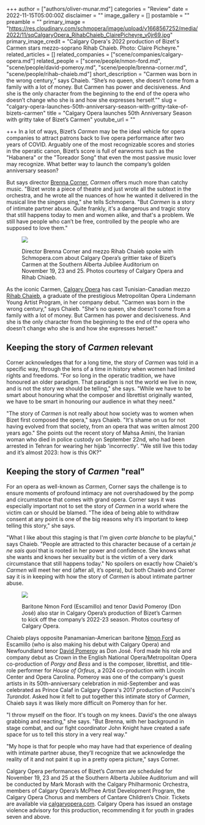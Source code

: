 +++
author = ["authors/oliver-munar.md"]
categories = "Review"
date = 2022-11-15T05:00:00Z
disclaimer = ""
image_gallery = []
postamble = ""
preamble = ""
primary_image = "https://res.cloudinary.com/schmopera/image/upload/v1668567252/media/2022/11/sqCalgaryOpera_RihabChaieb_ClairePicheyre_v0jr69.jpg"
primary_image_credit = "Calgary Opera's 2022 production of Bizet's Carmen stars mezzo-soprano Rihab Chaieb. Photo: Claire Picheyre."
related_articles = []
related_companies = ["scene/companies/calgary-opera.md"]
related_people = ["scene/people/nmon-ford.md", "scene/people/david-pomeroy.md", "scene/people/brenna-corner.md", "scene/people/rihab-chaieb.md"]
short_description = "Carmen was born in the wrong century,” says Chaieb. “She’s no queen, she doesn’t come from a family with a lot of money. But Carmen has power and decisiveness. And she is the only character from the beginning to the end of the opera who doesn’t change who she is and how she expresses herself.”"
slug = "calgary-opera-launches-50th-anniversary-season-with-gritty-take-of-bizets-carmen"
title = "Calgary Opera launches 50th Anniversary Season with gritty take of Bizet’s Carmen"
youtube_url = ""

+++
In a lot of ways, Bizet’s _Carmen_ may be the ideal vehicle for opera companies to attract patrons back to live opera performance after two years of COVID. Arguably one of the most recognizable scores and stories in the operatic canon, Bizet’s score is full of earworms such as the "Habanera" or the "Toreador Song" that even the most passive music lover may recognize. What better way to launch the company’s golden anniversary season?

But says director [Brenna Corner](/scene/people/brenna-corner/), _Carmen_ offers much more than catchy music. "Bizet wrote a piece of theatre and just wrote all the subtext in the orchestra, and he wrote all the nuances of how he wanted it delivered in the musical line the singers sing," she tells Schmopera. "But _Carmen_ is a story of intimate partner abuse. Quite frankly, it's a dangerous and tragic story that still happens today to men and women alike, and that's a problem. We still have people who can’t be free, controlled by the people who are supposed to love them."

<figure data-type="image">

![](https://res.cloudinary.com/schmopera/image/upload/v1668567008/media/2022/11/CalgaryOpera_ChaiebCorner_lllhs1.jpg)

<figcaption>Director Brenna Corner and mezzo Rihab Chaieb spoke with Schmopera.com about Calgary Opera’s grittier take of Bizet’s Carmen at the Southern Alberta Jubilee Auditorium on November 19, 23 and 25. Photos courtesy of Calgary Opera and Rihab Chiaeb.</figcaption>  
</figure>

As the iconic Carmen, [Calgary Opera](/scene/companies/calgary-opera/) has cast Tunisian-Canadian mezzo [Rihab Chaieb](/scene/people/rihab-chaieb/), a graduate of the prestigious Metropolitan Opera Lindemann Young Artist Program, in her company debut. "Carmen was born in the wrong century," says Chaieb. "She's no queen, she doesn't come from a family with a lot of money. But Carmen has power and decisiveness. And she is the only character from the beginning to the end of the opera who doesn't change who she is and how she expresses herself."

## Keeping the story of _Carmen_ relevant

Corner acknowledges that for a long time, the story of _Carmen_ was told in a specific way, through the lens of a time in history when women had limited rights and freedoms. "For so long in the operatic tradition, we have honoured an older paradigm. That paradigm is not the world we live in now, and is not the story we should be telling," she says. "While we have to be smart about honouring what the composer and librettist originally wanted, we have to be smart in honouring our audience in what they need."

"The story of _Carmen_ is not really about how society was to women when Bizet first composed the opera," says Chaieb. "It's shame on us for not having evolved from that society, from an opera that was written almost 200 years ago." She points out the recent story of Mahsa Amini, the Iranian woman who died in police custody on September 22nd, who had been arrested in Tehran for wearing her hijab 'incorrectly'. "We still live this today and it’s almost 2023: how is this OK?"

## Keeping the story of _Carmen_ "real"

For an opera as well-known as _Carmen_, Corner says the challenge is to ensure moments of profound intimacy are not overshadowed by the pomp and circumstance that comes with grand opera. Corner says it was especially important not to set the story of _Carmen_ in a world where the victim can or should be blamed. "The idea of being able to withdraw consent at any point is one of the big reasons why it’s important to keep telling this story," she says.

"What I like about this staging is that I'm given _carte blanche_ to be playful," says Chaieb. "People are attracted to this character because of a certain _je ne sais quoi_ that is rooted in her power and confidence. She knows what she wants and knows her sexuality but is the victim of a very dark circumstance that still happens today." No spoilers on exactly how Chaieb's _Carmen_ will meet her end (after all, it’s opera), but both Chaieb and Corner say it is in keeping with how the story of _Carmen_ is about intimate partner abuse.

<figure data-type="image">

![](https://res.cloudinary.com/schmopera/image/upload/v1668567036/media/2022/11/CalgaryOpera_FordPomeroy_pgvemd.jpg)

<figcaption>Baritone Nmon Ford (Escamillo) and tenor David Pomeroy (Don José) also star in Calgary Opera’s production of Bizet’s Carmen to kick off the company’s 2022-23 season. Photos courtesy of Calgary Opera.</figcaption>  
</figure>

Chaieb plays opposite Panamanian-American baritone [Nmon Ford](/scene/people/nmon-ford/) as Escamillo (who is also making his debut with Calgary Opera) and Newfoundland tenor [David Pomeroy](/scene/people/david-pomeroy/) as Don José. Ford made his role and company debut as Crown in the English National Opera/Metropolitan Opera co-production of _Porgy and Bess_ and is the composer, librettist, and title-role performer for _House of Orfeus_, a 2024 co-production with Lincoln Center and Opera Carolina. Pomeroy was one of the company's guest artists in its 50th-anniversary celebration in mid-September and was celebrated as Prince Calaf in Calgary Opera's 2017 production of Puccini's _Turandot_. Asked how it felt to put together this intimate story of _Carmen_, Chaieb says it was likely more difficult on Pomeroy than for her.

"I throw myself on the floor. It's tough on my knees. David's the one always grabbing and reacting," she says. "But Brenna, with her background in stage combat, and our fight coordinator John Knight have created a safe space for us to tell this story in a very real way."

"My hope is that for people who may have had that experience of dealing with intimate partner abuse, they’ll recognize that we acknowledge the reality of it and not paint it up in a pretty opera picture," says Corner.

Calgary Opera performances of Bizet’s _Carmen_ are scheduled for November 19, 23 and 25 at the Southern Alberta Jubilee Auditorium and will be conducted by Mark Morash with the Calgary Philharmonic Orchestra, members of Calgary Opera’s McPhee Artist Development Program, the Calgary Opera Chorus and members of Cantare Children’s Choir. Tickets are available via [calgaryopera.com](https://calgaryopera.com/). Calgary Opera has issued an onstage violence advisory for this production, recommending it for youth in grades seven and above.